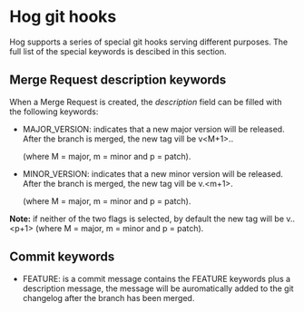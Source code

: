 # Hog git hooks

Hog supports a series of special git hooks serving different purposes. The full list of the special keywords is descibed in this section.

## Merge Request description keywords

When a Merge Request is created, the *description* field can be filled with the following keywords:

- MAJOR_VERSION: indicates that a new major version will be released. After the branch is merged, the new tag vill be v<M+1>.<m>.<p> (where M = major, m = minor and p = patch).
- MINOR_VERSION: indicates that a new minor version will be released. After the branch is merged, the new tag vill be v<M>.<m+1>.<p> (where M = major, m = minor and p = patch).  

**Note:** if neither of the two flags is selected, by default the new tag will be v<M>.<m>.<p+1> (where M = major, m = minor and p = patch).

## Commit keywords

- FEATURE: is a commit message contains the FEATURE keywords plus a description message, the message will be auromatically added to the git changelog after the branch has been merged.

